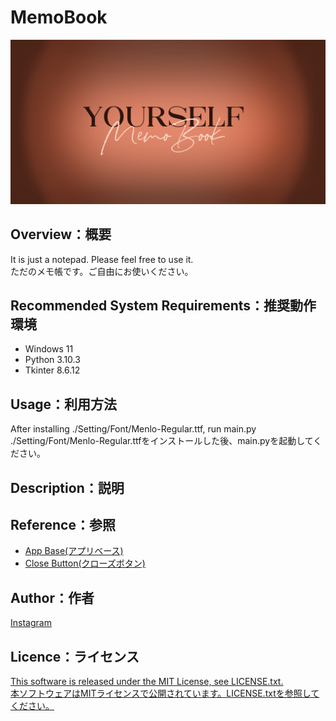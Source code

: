 # MemoBook
![png](https://github.com/YYUTY/MemoBook/blob/master/Setting/Texture/Picture/start.png)

## Overview：概要
It is just a notepad. Please feel free to use it.  
ただのメモ帳です。ご自由にお使いください。

## Recommended System Requirements：推奨動作環境
- Windows 11
- Python 3.10.3
- Tkinter 8.6.12

## Usage：利用方法
After installing ./Setting/Font/Menlo-Regular.ttf, run main.py  
./Setting/Font/Menlo-Regular.ttfをインストールした後、main.pyを起動してください。

## Description：説明


## Reference：参照
- [App Base(アプリベース)](https://qiita.com/TANAKA-V/items/57f88d6c1ab6450faf4f)
- [Close Button(クローズボタン)](https://stackoverflow.com/questions/39458337/is-there-a-way-to-add-close-buttons-to-tabs-in-tkinter-ttk-notebook)

## Author：作者
[Instagram](https://www.instagram.com/yatsuha_sd/)

## Licence：ライセンス
[This software is released under the MIT License, see LICENSE.txt.](https://github.com/YYUTY/MemoBook/blob/master/LICENSE.txt)  
[本ソフトウェアはMITライセンスで公開されています。LICENSE.txtを参照してください。](https://github.com/YYUTY/MemoBook/blob/master/LICENSE.txt)
